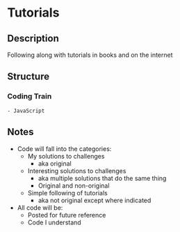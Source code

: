 # Tutorials

## Description

Following along with tutorials in books and on the internet

## Structure

### Coding Train
    - JavaScript

## Notes

- Code will fall into the categories:
    - My solutions to challenges
        - aka original
    - Interesting solutions to challenges
        - aka multiple solutions that do the same thing
        - Original and non-original
    - Simple following of tutorials
        - aka not original except where indicated
- All code will be:
    - Posted for future reference
    - Code I understand
